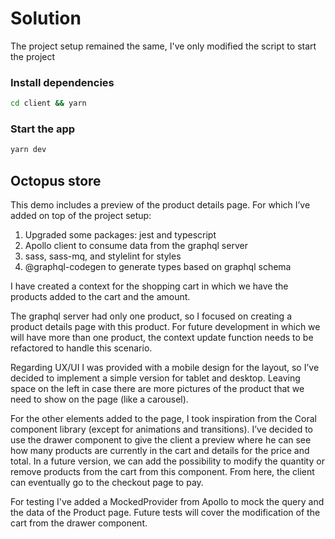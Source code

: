 # Solution

The project setup remained the same, I've only modified the script to start the project

### Install dependencies

```sh
cd client && yarn
```

### Start the app

```sh
yarn dev
```

## Octopus store

This demo includes a preview of the product details page. For which I’ve added on top of the project setup:

1. Upgraded some packages: jest and typescript
2. Apollo client to consume data from the graphql server
3. sass, sass-mq, and stylelint for styles
4. @graphql-codegen to generate types based on graphql schema

I have created a context for the shopping cart in which we have the products added to the cart and the amount.

The graphql server had only one product, so I focused on creating a product details page with this product. For future development in which we will have more than one product, the context update function needs to be refactored to handle this scenario.

Regarding UX/UI I was provided with a mobile design for the layout, so I’ve decided to implement a simple version for tablet and desktop. Leaving space on the left in case there are more pictures of the product that we need to show on the page (like a carousel).

For the other elements added to the page, I took inspiration from the Coral component library (except for animations and transitions). I’ve decided to use the drawer component to give the client a preview where he can see how many products are currently in the cart and details for the price and total. In a future version, we can add the possibility to modify the quantity or remove products from the cart from this component. From here, the client can eventually go to the checkout page to pay.

For testing I've added a MockedProvider from Apollo to mock the query and the data of the Product page. Future tests will cover the modification of the cart from the drawer component.
